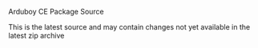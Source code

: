Arduboy CE Package Source

This is the latest source and may contain changes not yet available in the latest zip archive
